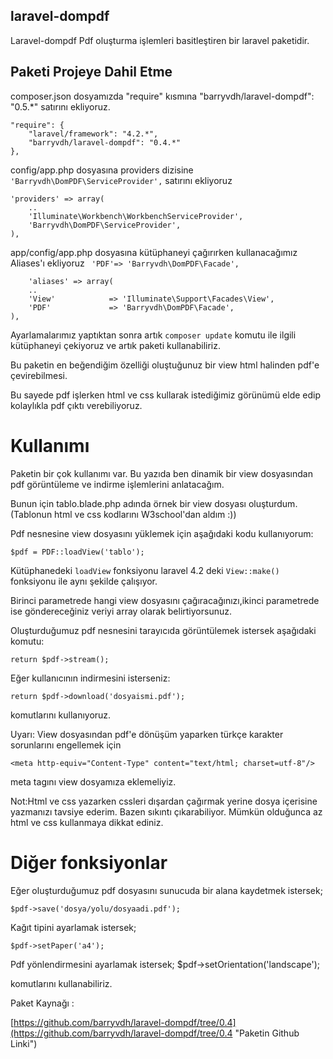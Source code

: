 ## laravel-dompdf

Laravel-dompdf Pdf oluşturma işlemleri basitleştiren bir laravel paketidir. 

## Paketi Projeye Dahil Etme

composer.json dosyamızda "require" kısmına  "barryvdh/laravel-dompdf": "0.5.*"
satırını ekliyoruz.

   
	"require": {
		"laravel/framework": "4.2.*",
        "barryvdh/laravel-dompdf": "0.4.*"
	},

config/app.php dosyasına providers dizisine `'Barryvdh\DomPDF\ServiceProvider',` satırını ekliyoruz

	'providers' => array(
		..
		'Illuminate\Workbench\WorkbenchServiceProvider',
		'Barryvdh\DomPDF\ServiceProvider',
	),

app/config/app.php dosyasına kütüphaneyi çağırırken kullanacağımız Aliases'ı ekliyoruz ` 'PDF'=> 'Barryvdh\DomPDF\Facade',`

		'aliases' => array(
		..
		'View'            => 'Illuminate\Support\Facades\View',
      	'PDF' 			  => 'Barryvdh\DomPDF\Facade',
	),


Ayarlamalarımız yaptıktan sonra artık `composer update` komutu ile ilgili kütüphaneyi çekiyoruz ve artık paketi kullanabiliriz.

Bu paketin en beğendiğim özelliği oluştuğunuz bir view html halinden pdf'e çevirebilmesi. 

Bu sayede pdf işlerken html ve css kullarak istediğimiz görünümü elde edip kolaylıkla pdf çıktı verebiliyoruz.


# Kullanımı #

Paketin bir çok kullanımı var. Bu yazıda ben dinamik bir view dosyasından pdf görüntüleme ve indirme işlemlerini anlatacağım.

Bunun için tablo.blade.php adında örnek bir view dosyası oluşturdum.(Tablonun html ve css kodlarını W3school'dan aldım :))

Pdf nesnesine view dosyasını yüklemek için aşağıdaki kodu kullanıyorum:

	$pdf = PDF::loadView('tablo');

Kütüphanedeki `loadView` fonksiyonu laravel 4.2 deki `View::make()` fonksiyonu ile aynı şekilde çalışıyor.

Birinci parametrede hangi view dosyasını çağıracağınızı,ikinci parametrede ise göndereceğiniz veriyi array olarak belirtiyorsunuz.

Oluşturduğumuz pdf nesnesini tarayıcıda görüntülemek istersek aşağıdaki komutu:

	return $pdf->stream();

Eğer kullanıcının indirmesini isterseniz:

	return $pdf->download('dosyaismi.pdf');

komutlarını kullanıyoruz.

Uyarı: View dosyasından pdf'e dönüşüm yaparken türkçe karakter sorunlarını engellemek için

	<meta http-equiv="Content-Type" content="text/html; charset=utf-8"/>

meta tagını view dosyamıza eklemeliyiz.

Not:Html ve css yazarken cssleri dışardan çağırmak yerine dosya içerisine yazmanızı tavsiye ederim. Bazen sıkıntı çıkarabiliyor. Mümkün olduğunca az html ve css kullanmaya dikkat ediniz.

# Diğer fonksiyonlar #

Eğer oluşturduğumuz pdf dosyasını sunucuda bir alana kaydetmek istersek;

	$pdf->save('dosya/yolu/dosyaadi.pdf');
	
Kağıt tipini ayarlamak istersek;

	$pdf->setPaper('a4');

Pdf yönlendirmesini ayarlamak istersek;
	$pdf->setOrientation('landscape');

komutlarını kullanabiliriz.

Paket Kaynağı :

[https://github.com/barryvdh/laravel-dompdf/tree/0.4](https://github.com/barryvdh/laravel-dompdf/tree/0.4 "Paketin Github Linki")